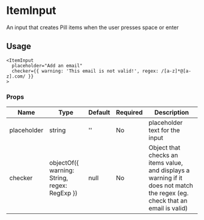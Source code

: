 # ItemInput

An input that creates Pill items when the user presses space or enter

## Usage
```
<ItemInput 
  placeholder="Add an email" 
  checker={{ warning: 'This email is not valid!', regex: /[a-z]*@[a-z].com/ }}
>
```

### Props

| Name                 | Type     | Default | Required | Description                                                                                                               |
| -------------------- | -------- | ------- | -------- | ------------------------------------------------------------------------------------------------------------------------- |
| placeholder              | string   | ''| No      | placeholder text for the input                                                                                                    |
| checker              | objectOf({ warning: String, regex: RegExp })   | null| No      | Object that checks an items value, and displays a warning if it does not match the regex (eg. check that an email is valid)                                                                                                    |
